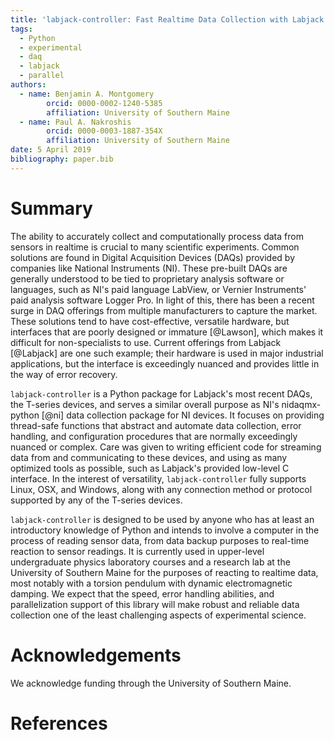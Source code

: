 ```yaml
---
title: 'labjack-controller: Fast Realtime Data Collection with Labjack T-Series DAQs in Python'
tags:
  - Python
  - experimental
  - daq
  - labjack
  - parallel
authors:
  - name: Benjamin A. Montgomery
        orcid: 0000-0002-1240-5385
        affiliation: University of Southern Maine
  - name: Paul A. Nakroshis
        orcid: 0000-0003-1887-354X
        affiliation: University of Southern Maine
date: 5 April 2019
bibliography: paper.bib
---
```


# Summary

The ability to accurately collect and computationally process data from
sensors in realtime is crucial to many scientific experiments. Common
solutions are found in Digital Acquisition Devices (DAQs) provided by
companies like National Instruments (NI). These pre-built DAQs are generally
understood to be tied to proprietary analysis software or languages, such as
NI's paid language LabView, or Vernier Instruments' paid analysis software
Logger Pro. In light of this, there has been a recent surge in DAQ offerings
from multiple manufacturers to capture the market. These solutions tend to
have cost-effective, versatile hardware, but interfaces that are poorly
designed or immature [@Lawson], which makes it difficult for non-specialists
to use. Current offerings from Labjack [@Labjack] are one such example; their
hardware is used in major industrial applications, but the interface is
exceedingly nuanced and provides little in the way of error recovery.

`labjack-controller` is a Python package for Labjack's most recent DAQs, the
T-series devices, and serves a similar overall purpose as NI's 
nidaqmx-python [@ni] data collection package for NI devices.
It focuses on providing thread-safe functions that abstract and automate data
collection, error handling, and configuration procedures that are normally
exceedingly nuanced or complex. Care was given to writing efficient code for
streaming data from and communicating to these devices, and using as many
optimized tools as possible, such as Labjack's provided low-level C interface.
In the interest of versatility, `labjack-controller` fully supports Linux,
OSX, and Windows, along with any connection method or protocol supported by
any of the T-series devices.

`labjack-controller` is designed to be used by anyone who has at least an
introductory knowledge of Python and intends to involve a computer in the
process of reading sensor data, from data backup purposes to real-time 
reaction to sensor readings. It is currently used in upper-level undergraduate
physics laboratory courses and a research lab at the University of Southern
Maine for the purposes of reacting to realtime data, most notably with a
torsion pendulum with dynamic electromagnetic damping. We expect that the
speed, error handling abilities, and parallelization support of this library
will make robust and reliable data collection one of the least challenging
aspects of experimental science.

# Acknowledgements

We acknowledge funding through the University of Southern Maine.


# References
